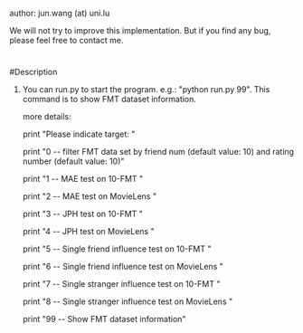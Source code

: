 author: jun.wang (at) uni.lu

We will not try to improve this implementation. But if you find any bug, please feel free to contact me.
#

#Description
 1. You can run.py to start the program. e.g.: "python run.py 99". This command is to show FMT dataset information. 
    
    more details:
    
    print "Please indicate target: "
    
    print "0 -- filter FMT data set by friend num (default value: 10) and rating number (default value: 10)"
    
    print "1 -- MAE test on 10-FMT "
    
    print "2 -- MAE test on MovieLens "
    
    print "3 -- JPH test on 10-FMT "
    
    print "4 -- JPH test on MovieLens "
    
    print "5 -- Single friend influence test on 10-FMT "
    
    print "6 -- Single friend influence test on MovieLens "
    
    print "7 -- Single stranger influence test on 10-FMT "
    
    print "8 -- Single stranger influence test on MovieLens "
    
    print "99 -- Show FMT dataset information" 
